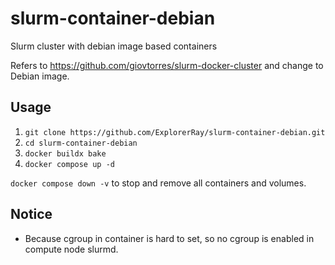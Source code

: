 # slurm-container-debian
Slurm cluster with debian image based containers

Refers to https://github.com/giovtorres/slurm-docker-cluster and change to Debian image.

## Usage
1. `git clone https://github.com/ExplorerRay/slurm-container-debian.git`
2. `cd slurm-container-debian`
3. `docker buildx bake`
4. `docker compose up -d`

`docker compose down -v` to stop and remove all containers and volumes.

## Notice
* Because cgroup in container is hard to set, so no cgroup is enabled in compute node slurmd.
